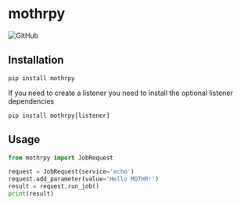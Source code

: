 # mothrpy

![GitHub](https://img.shields.io/github/license/rs21io/mothrpy)

## Installation
`pip install mothrpy`

If you need to create a listener you need to install the optional listener
dependencies

`pip install mothrpy[listener]`

## Usage

```python
from mothrpy import JobRequest

request = JobRequest(service='echo')
request.add_parameter(value='Hello MOTHR!')
result = request.run_job()
print(result)
```

